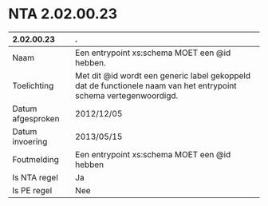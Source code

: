 # NTA 2.02.00.23

 2.02.00.23 | . 
 :--- | :--- 
 Naam | Een entrypoint xs:schema MOET een @id hebben. 
 Toelichting | Met dit @id wordt een generic label gekoppeld dat de functionele naam van het entrypoint schema vertegenwoordigd. 
 Datum afgesproken | 2012/12/05 
 Datum invoering | 2013/05/15 
 Foutmelding | Een entrypoint xs:schema MOET een @id hebben 
 Is NTA regel | Ja 
 Is PE regel | Nee 
